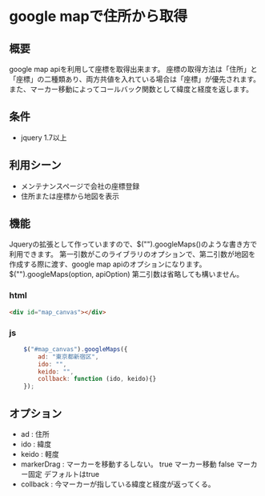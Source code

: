 # google mapで住所から取得

## 概要
google map apiを利用して座標を取得出来ます。
座標の取得方法は「住所」と「座標」の二種類あり、両方共値を入れている場合は「座標」が優先されます。
また、マーカー移動によってコールバック関数として緯度と経度を返します。

## 条件
- jquery 1.7以上

## 利用シーン
- メンテナンスページで会社の座標登録
- 住所または座標から地図を表示

## 機能
Jqueryの拡張として作っていますので、$("").googleMaps()のような書き方で利用できます。
第一引数がこのライブラリのオプションで、第二引数が地図を作成する際に渡す、google map apiのオプションになります。
$("").googleMaps(option, apiOption)
第二引数は省略しても構いません。

### html
```html
<div id="map_canvas"></div>
```

### js
```js
    $("#map_canvas").googleMaps({
        ad: "東京都新宿区",
        ido: "",
        keido: "",
        collback: function (ido, keido){}
    });
```

## オプション

- ad : 住所
- ido : 緯度
- keido : 軽度
- markerDrag : マーカーを移動するしない。 true マーカー移動 false マーカー固定 デフォルトはtrue
- collback : 今マーカーが指している緯度と経度が返ってくる。
